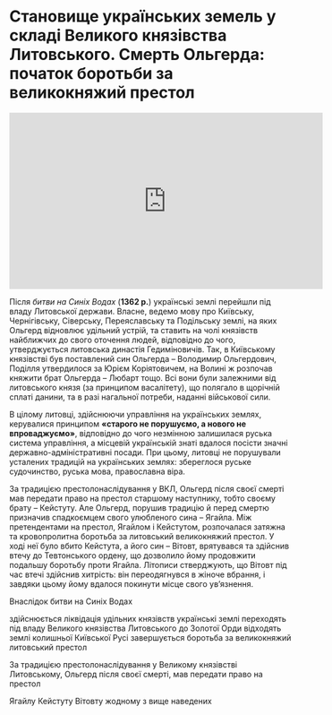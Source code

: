 # Становище українських земель у складі Великого князівства Литовського. Смерть Ольгерда: початок боротьби за великокняжий престол


<div class="fluidMedia">
<iframe align="center" width="560" height="315" src="https://www.youtube.com/embed/5KQh7p1RzDw" frameborder="0" allowfullscreen></iframe>
</div>
<div class="popup">
</div>

<p>Після <i>битви на Синіх Водах</i> (<b>1362 р.</b>) українські землі перейшли під владу Литовської держави. Власне, ведемо мову про Київську, Чернігівську, Cіверську, Переяславську та Подільську землі, на яких Ольгерд відновлює удільний устрій, та ставить на чолі князівств найближчих до свого оточення людей, відповідно до чого, утверджується литовська династія Гедиміновичів. Так, в Київському князівстві був поставлений син Ольгерда – Володимир Ольгердович, Поділля утвердилося за Юрієм Коріятовичем, на Волині ж розпочав княжити брат Ольгерда – Любарт тощо. Всі вони були залежними від литовського князя (за принципом васалітету), що полягало в щорічній сплаті данини, та в разі нагальної потреби, наданні військової сили.</p>
<p>В цілому литовці, здійснюючи управління на українських землях, керувалися принципом <b>«старого не порушуємо, а нового не впроваджуємо»</b>, відповідно до чого незмінною залишилася руська система управління, а місцевій українській знаті вдалося посісти значні державно-адміністративні посади. При цьому, литовці не порушували усталених традицій  на українських землях: збереглося руське судочинство, руська мова, православна віра. </p>
За традицією престолонаслідування у ВКЛ, Ольгерд після своєї смерті мав передати право на престол старшому наступнику, тобто своєму брату – Кейстуту. Але Ольгерд, порушив традицію й перед смертю призначив спадкоємцем свого улюбленого сина – Ягайла. Між претендентами на престол, Ягайлом і Кейстутом, розпочалася затяжна та кровопролитна боротьба за литовський великокняжий престол. У ході неї було вбито Кейстута, а його син – Вітовт, врятувався та здійснив втечу до Тевтонського ордену, що дозволило йому продовжити подальшу боротьбу проти Ягайла. Літописи стверджують, що Вітовт під час втечі здійснив хитрість: він переодягнувся в жіноче вбрання, і завдяки цьому йому вдалося покинути місце свого ув’язнення.</p>

<quiz>
<question>
	<p>Внаслідок битви на Синіх Водах</p>
        <answer>здійснюється ліквідація удільних князівств</answer>
	<answer correct>українські землі переходять під владу Великого князівства Литовського</answer>
        <answer>до Золотої Орди відходять землі колишньої Київської Русі</answer>
	<answer>завершується боротьба за великокняжий литовський престол</answer>
</question>

<question>
	<p>За традицією престолонаслідування у Великому князівстві Литовському, Ольгерд після своєї смерті, мав передати право на престол</p>
        <answer>Ягайлу</answer>
	<answer correct>Кейстуту</answer>
        <answer>Вітовту</answer>
	<answer>жодному з вище наведених</answer>
</question>
</quiz>